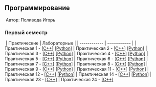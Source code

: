 ## Программирование
​
Автор: Поливода Игорь

### Первый семестр
​
| Практические | Лабораторные |
| ------------ | ------------ |
| Практическая 1 - [[C++]](./Practice/01/C++/ConsoleApplication1/ConsoleApplication1/ConsoleApplication1.cpp) [[Python]](./Practice/01/Python/PythonApplication1PY/PythonApplication1PY/PythonApplication1PY.py) 
| Практическая 2 - [[C++]](./Practice/02/C++/ConsoleApplication2/ConsoleApplication2/ConsoleApplication2.cpp) [[Python]](./Practice/02/Python/PythonApplication2PY/PythonApplication2PY/PythonApplication2PY.py) 
| Практическая 3 - [[C++]](./Practice/03/C++/ConsoleApplication3/ConsoleApplication3/ConsoleApplication3.cpp) [[Python]](./Practice/03/Python/PythonApplication3PY/PythonApplication3PY/PythonApplication3PY.py) 
| Практическая 4 - [[C++]](./Practice/04/C++/ConsoleApplication4/ConsoleApplication4/ConsoleApplication4.cpp) [[Python]](./Practice/04/Python/PythonApplication4PY/PythonApplication4PY/PythonApplication4PY.py) 
| Практическая 5 - [[C++]](./Practice/05/C++/ConsoleApplication5/ConsoleApplication5/ConsoleApplication5.cpp) [[Python]](./Practice/05/Python/PythonApplication5PY/PythonApplication5PY/PythonApplication5PY.py) 
| Практическая 6 - [[C++]](./Practice/06/C%2B%2B/06%20C%2B%2B/06%20C%2B%2B/06%20C%2B%2B.cpp) [[Python]](./Practice/06/Python/06%20PY/06%20PY/_06_PY.py)
| Практическая 7 - [[C++]](./Practice/07/C%2B%2B/07%20C%2B%2B/07%20C%2B%2B/07%20C%2B%2B.cpp) [[Python]](./Practice/07/Python/07%20PY/07%20PY/_07_PY.py)
| Практическая 8 - [[C++]](./Practice/08/C%2B%2B/08%20C%2B%2B/08%20C%2B%2B/08%20C%2B%2B.cpp) [[Python]](./Practice/08/Python/08%20PY/08%20PY/_08_PY.py)
| Практическая 9 - [[C++]](./Practice/09/C%2B%2B/09%20C%2B%2B/09%20C%2B%2B/09%20C%2B%2B.cpp) [[Python]](./Practice/09/Python/09%20PY/09%20PY/_09_PY.py)
| Практическая 11 - [[C++]](./Practice/11/C%2B%2B/11%20C%2B%2B/11%20C%2B%2B/11%20C%2B%2B.cpp) [[Python]](./Practice/11/Python/11%20PY/11%20PY/_11_PY.py)
| Практическая 12 - [[C++]](./Practice/12/C%2B%2B/12%20C%2B%2B/12%20C%2B%2B/12%20C%2B%2B.cpp) [[Python]](./Practice/12/Python/12%20PY/12%20PY/_12_PY.py)
| Практическая 14 - [[C++]](./Practice/14/C%2B%2B/14%20C%2B%2B/14%20C%2B%2B/14%20C%2B%2B.cpp) [[Python]](./Practice/14/Python/14%20PY/14%20PY/_14_PY.py)
| Практическая 23 - [[C++]](./Practice/23/C%2B%2B/23%20C%2B%2B/23%20C%2B%2B/23%20C%2B%2B.cpp) 
| Практическая 24 - [[C++]](./Practice/24/C%2B%2B/24%20C%2B%2B/24%20C%2B%2B/24%20C%2B%2B.cpp) 




